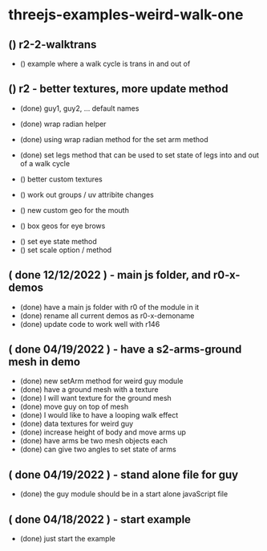 # threejs-examples-weird-walk-one

## () r2-2-walktrans
* () example where a walk cycle is trans in and out of

## () r2 - better textures, more update method
* (done) guy1, guy2, ... default names
* (done) wrap radian helper
* (done) using wrap radian method for the set arm method
* (done) set legs method that can be used to set state of legs into and out of a walk cycle


* () better custom textures
* () work out groups / uv attribite changes
<!-- mouth -->
* () new custom geo for the mouth
<!-- Brows -->
* () box geos for eye brows
<!-- update methods -->
* () set eye state method
* () set scale option / method


## ( done 12/12/2022 ) - main js folder, and r0-x-demos
* (done) have a main js folder with r0 of the module in it
* (done) rename all current demos as r0-x-demoname
* (done) update code to work well with r146

## ( done 04/19/2022 ) - have a s2-arms-ground mesh in demo
* (done) new setArm method for weird guy module
* (done) have a ground mesh with a texture
* (done) I will want texture for the ground mesh
* (done) move guy on top of mesh
* (done) I would like to have a looping walk effect
* (done) data textures for weird guy
* (done) increase height of body and move arms up
* (done) have arms be two mesh objects each
* (done) can give two angles to set state of arms

## ( done 04/19/2022 ) - stand alone file for guy
* (done) the guy module should be in a start alone javaScript file

## ( done 04/18/2022 ) - start example
* (done) just start the example
